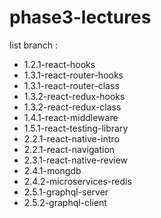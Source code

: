 # phase3-lectures

list branch :

- 1.2.1-react-hooks
- 1.3.1-react-router-hooks
- 1.3.1-react-router-class
- 1.3.2-react-redux-hooks
- 1.3.2-react-redux-class
- 1.4.1-react-middleware
- 1.5.1-react-testing-library
- 2.2.1-react-native-intro
- 2.2.1-react-navigation
- 2.3.1-react-native-review
- 2.4.1-mongdb
- 2.4.2-microservices-redis
- 2.5.1-graphql-server
- 2.5.2-graphql-client